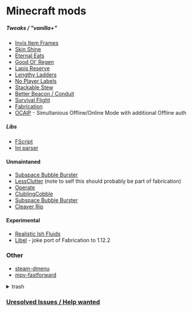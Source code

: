 # Minecraft mods
##### Tweaks / "vanilla+"
- [Invis Item Frames](https://github.com/SFort/MC-invisframes)
- [Skin Shine](https://github.com/SFort/MC-skinshine)
- [Eternal Eats](https://github.com/SFort/MC-eternaleats)
- [Good Ol' Regen](https://github.com/SFort/MC-oldregen)
- [Lapis Reserve](https://github.com/SFort/MC-lapisreserve)
- [Lengthy Ladders](https://github.com/SFort/MC-lengthyladders)
- [No Player Labels](https://github.com/SFort/MC-noplayerlabels)
- [Stackable Stew](https://github.com/SFort/MC-suitablystackablestew)
- [Better Beacon / Conduit](https://github.com/SFort/MC-betterbeacon)
- [Survival Flight](https://github.com/SFort/MC-SurvivalFlight)
- [Fabrication](https://github.com/unascribed/Fabrication)
- [OCAIP](https://github.com/SFort/MC-OCAIP) - Simultanious Offline/Online Mode with additional Offline auth

##### Libs
- [FScript](https://github.com/SFort/fscript)
- [Ini parser](https://github.com/SFort/SF-INI)

#### Unmaintaned
- [Subspace Bubble Burster](https://github.com/SFort/MC-subspacebubbleburster)
- [LessClutter](https://github.com/SFort/MC-LessClutter) (note to self this should probably be part of fabrication)
- [Operate](https://github.com/SFort/MC-Operate)
- [ClublingCobble](https://github.com/SFort/MC-crumblingcobble)
- [Subspace Bubble Burster](https://github.com/SFort/MC-subspacebubbleburster)
- [Cleaver Rip](https://github.com/SFort/MC-Yttr-Cleaver-Rip)

#### Experimental
- [Realistic Ish Fluids](https://github.com/SFort/MC-fluid_mixture)
- [Libel](https://github.com/sfort/MC-Libel) - joke port of Fabrication to 1.12.2

### Other
- [steam-dmenu](https://github.com/SFort/steam-dmenu)
- [mpv-fastforward](https://github.com/SFort/mpv-fastforward)


<details>
<summary>trash</summary>

- [(Valve)Steam Guard 2FA](https://github.com/SFort/steam_guard)

- [Team Fortress 2 Duel History](https://github.com/SFort/TF2-Duel_history_formatter)
- [home dir backup](https://github.com/SFort/home)
- [steam skin that centers the friendlist to be more friendly to tileing](https://github.com/SFort/Compact)
- [basicly git clone in a executable intended for installing mc modpacks](https://github.com/SFort/projectQuarry)
  
</details>

### [Uresolved Issues / Help wanted]( https://github.com/issues?q=is:open+is:issue+org:SFort+archived:false+label:"help+wanted")
